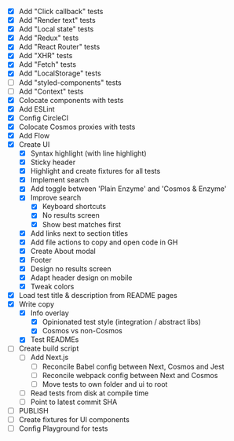 * [x] Add "Click callback" tests
* [x] Add "Render text" tests
* [x] Add "Local state" tests
* [x] Add "Redux" tests
* [x] Add "React Router" tests
* [x] Add "XHR" tests
* [x] Add "Fetch" tests
* [x] Add "LocalStorage" tests
* [ ] Add "styled-components" tests
* [ ] Add "Context" tests
* [x] Colocate components with tests
* [x] Add ESLint
* [x] Config CircleCI
* [x] Colocate Cosmos proxies with tests
* [x] Add Flow
* [x] Create UI
  * [x] Syntax highlight (with line highlight)
  * [x] Sticky header
  * [x] Highlight and create fixtures for all tests
  * [x] Implement search
  * [x] Add toggle between 'Plain Enzyme' and 'Cosmos & Enzyme'
  * [x] Improve search
    * [x] Keyboard shortcuts
    * [x] No results screen
    * [x] Show best matches first
  * [x] Add links next to section titles
  * [x] Add file actions to copy and open code in GH
  * [x] Create About modal
  * [x] Footer
  * [x] Design no results screen
  * [x] Adapt header design on mobile
  * [x] Tweak colors
* [x] Load test title & description from README pages
* [x] Write copy
  * [x] Info overlay
    * [x] Opinionated test style (integration / abstract libs)
    * [x] Cosmos vs non-Cosmos
  * [x] Test READMEs
* [ ] Create build script
  * [ ] Add Next.js
    * [ ] Reconcile Babel config between Next, Cosmos and Jest
    * [ ] Reconcile webpack config between Next and Cosmos
    * [ ] Move tests to own folder and ui to root
  * [ ] Read tests from disk at compile time
  * [ ] Point to latest commit SHA
* [ ] PUBLISH
* [ ] Create fixtures for UI components
* [ ] Config Playground for tests
